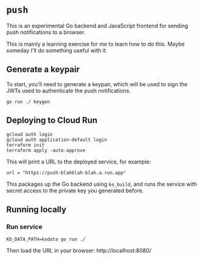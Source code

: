 # `push`

This is an experimental Go backend and JavaScript frontend for sending push notifications to a browser.

This is mainly a learning exercise for me to learn how to do this.
Maybe someday I'll do something useful with it.

## Generate a keypair

To start, you'll need to generate a keypair, which will be used to sign the JWTs used to authenticate the push notifications.

```
go run ./ keygen
```

## Deploying to Cloud Run

```
gcloud auth login
gcloud auth application-default login
terraform init
terraform apply -auto-approve
```

This will print a URL to the deployed service, for example:

```
url = "https://push-blahblah-blah.a.run.app"
```

This packages up the Go backend using `ko_build`, and runs the service with secret access to the private key you generated before.

## Running locally

### Run service

```
KO_DATA_PATH=kodata go run ./
```

Then load the URL in your browser: http://localhost:8080/
